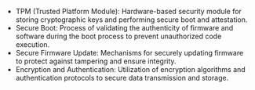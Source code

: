  - TPM (Trusted Platform Module): Hardware-based security module for storing cryptographic keys and performing secure boot and attestation.
 - Secure Boot: Process of validating the authenticity of firmware and software during the boot process to prevent unauthorized code execution.
 - Secure Firmware Update: Mechanisms for securely updating firmware to protect against tampering and ensure integrity.
 - Encryption and Authentication: Utilization of encryption algorithms and authentication protocols to secure data transmission and storage.